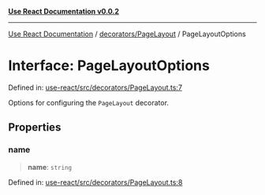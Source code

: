 [**Use React Documentation v0.0.2**](../../../README.md)

***

[Use React Documentation](../../../modules.md) / [decorators/PageLayout](../README.md) / PageLayoutOptions

# Interface: PageLayoutOptions

Defined in: [use-react/src/decorators/PageLayout.ts:7](https://github.com/stonemjs/use-react/blob/35b6e6a63b128df8b7d2db68dda3eb3286adfc69/src/decorators/PageLayout.ts#L7)

Options for configuring the `PageLayout` decorator.

## Properties

### name

> **name**: `string`

Defined in: [use-react/src/decorators/PageLayout.ts:8](https://github.com/stonemjs/use-react/blob/35b6e6a63b128df8b7d2db68dda3eb3286adfc69/src/decorators/PageLayout.ts#L8)
